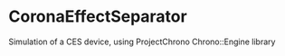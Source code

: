 CoronaEffectSeparator
====================

Simulation of a CES device, using ProjectChrono Chrono::Engine library
